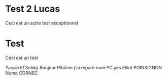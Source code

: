 # Test 2 Lucas
Ceci est un autre test exceptionnel

# Test
Ceci est un test

Yassin El Sobky
Bonjour
PAuline j'ai réparé mon PC yes
Elliot POINSIGNON
Numa CORNEC 
